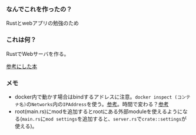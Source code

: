 ### なんでこれを作ったの？
Rustとwebアプリの勉強のため

### これは何？
RustでWebサーバを作る。

[参考にした本](https://zenn.dev/bigen1925/books/introduction-to-web-application-with-python/viewer/preface)

### メモ
- docker内で動かす場合はbindするアドレスに注意。`docker inspect (コンテナ名)`の`Networks`内の`IPAddress`を使う。[参考](https://www.codit.work/notes/7sgrfyoex15pt6njnjs9/)。時間で変わる？[参考](https://www.codit.work/notes/7sgrfyoex15pt6njnjs9/)
- root(main.rs)にmodを追加するとrootにある外部moduleを使えるようになる(`main.rs`に`mod settings`を追加すると、`server.rs`で`crate::settings`が使える)。

